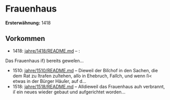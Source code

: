 # Frauenhaus

**Ersterwähnung:** 1418

## Vorkommen
- 1418: [jahre/1418/README.md](../jahre/1418/README.md) – :

Das Frauenhaus if} bereits geweſen...
- 1510: [jahre/1510/README.md](../jahre/1510/README.md) – Dieweil der Biſchof in den Sachen, die dem Rat zu
ſtrafen zuſtehen, alſo in Ehebruch, Falſch, und wenn ſi<
etwas in der Bürger Häuſer, auf d...
- 1518: [jahre/1518/README.md](../jahre/1518/README.md) – Alldieweil das Frauenhaus auh verbrannt, iſ ein
neues wieder gebaut und aufgerichtet worden...
